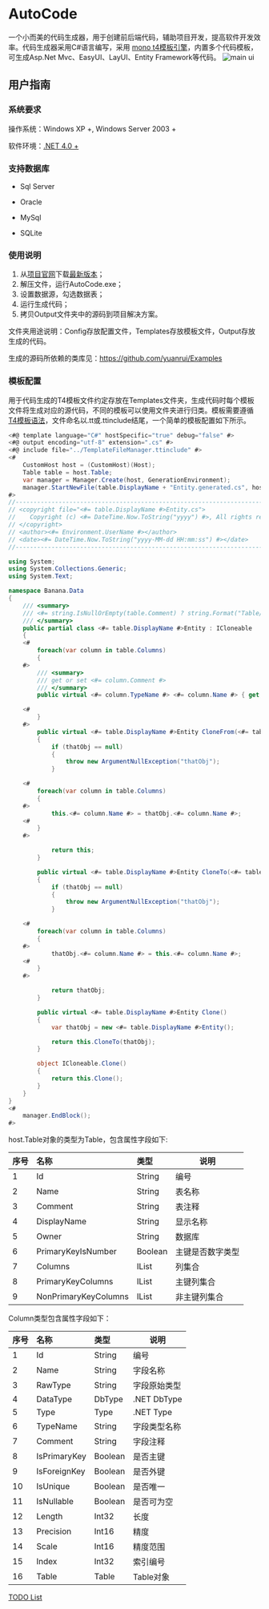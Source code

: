# AutoCode

一个小而美的代码生成器，用于创建前后端代码，辅助项目开发，提高软件开发效率。代码生成器采用C#语言编写，采用 [mono t4模板引擎](https://github.com/mono/t4)，内置多个代码模板，可生成Asp.Net Mvc、EasyUI、LayUI、Entity Framework等代码。
![main ui](https://user-images.githubusercontent.com/3859838/87500061-367c6880-c68e-11ea-8506-4a9683413402.png)

## 用户指南

### 系统要求

操作系统：Windows XP +,  Windows Server 2003 +

软件环境：[.NET 4.0 +](https://download.microsoft.com/download/9/5/A/95A9616B-7A37-4AF6-BC36-D6EA96C8DAAE/dotNetFx40_Full_x86_x64.exe)

### 支持数据库

- Sql Server

- Oracle

- MySql

- SQLite

### 使用说明

1. 从[项目官网](https://github.com/yuanrui/CodeGenerator)下载[最新版本](https://github.com/yuanrui/CodeGenerator/releases)；
2. 解压文件，运行AutoCode.exe；
3. 设置数据源，勾选数据表；
4. 运行生成代码；
5. 拷贝Output文件夹中的源码到项目解决方案。

文件夹用途说明：Config存放配置文件，Templates存放模板文件，Output存放生成的代码。

生成的源码所依赖的类库见：https://github.com/yuanrui/Examples

### 模板配置

用于代码生成的T4模板文件约定存放在Templates文件夹，生成代码时每个模板文件将生成对应的源代码，不同的模板可以使用文件夹进行归类。模板需要遵循[T4模板语法](https://docs.microsoft.com/zh-cn/visualstudio/modeling/code-generation-and-t4-text-templates)，文件命名以.tt或.ttinclude结尾，一个简单的模板配置如下所示。

```c#
<#@ template language="C#" hostSpecific="true" debug="false" #>
<#@ output encoding="utf-8" extension=".cs" #>
<#@ include file="../TemplateFileManager.ttinclude" #>
<# 
	CustomHost host = (CustomHost)(Host);
	Table table = host.Table;
    var manager = Manager.Create(host, GenerationEnvironment);
	manager.StartNewFile(table.DisplayName + "Entity.generated.cs", host.GetValue("OutputPath").ToString() + "\\Samples\\Generated");
#>
//------------------------------------------------------------------------------
// <copyright file="<#= table.DisplayName #>Entity.cs">
//    Copyright (c) <#= DateTime.Now.ToString("yyyy") #>, All rights reserved.
// </copyright>
// <author><#= Environment.UserName #></author>
// <date><#= DateTime.Now.ToString("yyyy-MM-dd HH:mm:ss") #></date>
//------------------------------------------------------------------------------

using System;
using System.Collections.Generic;
using System.Text;

namespace Banana.Data
{
    /// <summary>
    /// <#= string.IsNullOrEmpty(table.Comment) ? string.Format("Table/View [{0}] map to [{1}] entity class", table.Name, table.DisplayName) : table.Comment #>
    /// </summary>
    public partial class <#= table.DisplayName #>Entity : ICloneable
    {
    <# 
        foreach(var column in table.Columns)
        {
    #>
        /// <summary>
        /// get or set <#= column.Comment #>
        /// </summary>
        public virtual <#= column.TypeName #> <#= column.Name #> { get; set; }

    <#
        }
    #>
        public virtual <#= table.DisplayName #>Entity CloneFrom(<#= table.DisplayName #>Entity thatObj)
        {
            if (thatObj == null)
            {
                throw new ArgumentNullException("thatObj");
            }

    <# 
        foreach(var column in table.Columns)
        {
    #>
            this.<#= column.Name #> = thatObj.<#= column.Name #>;
    <#
        }
    #>

            return this;
        }

        public virtual <#= table.DisplayName #>Entity CloneTo(<#= table.DisplayName #>Entity thatObj)
        {
            if (thatObj == null)
            {
                throw new ArgumentNullException("thatObj");
            }

    <# 
        foreach(var column in table.Columns)
        {
    #>
            thatObj.<#= column.Name #> = this.<#= column.Name #>;
    <#
        }
    #>

            return thatObj;
        }

        public virtual <#= table.DisplayName #>Entity Clone()
        {
            var thatObj = new <#= table.DisplayName #>Entity();

            return this.CloneTo(thatObj);
        }

        object ICloneable.Clone()
        {
            return this.Clone();
        }
    }
}
<# 
	manager.EndBlock(); 
#>
```

host.Table对象的类型为Table，包含属性字段如下:

| 序号 | 名称                 | 类型          | 说明             |
| :--- | :------------------- | :------------ | ---------------- |
| 1    | Id                   | String        | 编号             |
| 2    | Name                 | String        | 表名称           |
| 3    | Comment              | String        | 表注释           |
| 4    | DisplayName          | String        | 显示名称         |
| 5    | Owner                | String        | 数据库           |
| 6    | PrimaryKeyIsNumber   | Boolean       | 主键是否数字类型 |
| 7    | Columns              | IList<Column> | 列集合           |
| 8    | PrimaryKeyColumns    | IList<Column> | 主键列集合       |
| 9    | NonPrimaryKeyColumns | IList<Column> | 非主键列集合     |

Column类型包含属性字段如下：

| 序号 | 名称         | 类型    | 说明         |
| :--- | :----------- | :------ | ------------ |
| 1    | Id           | String  | 编号         |
| 2    | Name         | String  | 字段名称     |
| 3    | RawType      | String  | 字段原始类型 |
| 4    | DataType     | DbType  | .NET DbType  |
| 5    | Type         | Type    | .NET Type    |
| 6    | TypeName     | String  | 字段类型名称 |
| 7    | Comment      | String  | 字段注释     |
| 8    | IsPrimaryKey | Boolean | 是否主键     |
| 9    | IsForeignKey | Boolean | 是否外键     |
| 10   | IsUnique     | Boolean | 是否唯一     |
| 11   | IsNullable   | Boolean | 是否可为空   |
| 12   | Length       | Int32   | 长度         |
| 13   | Precision    | Int16   | 精度         |
| 14   | Scale        | Int16   | 精度范围     |
| 15   | Index        | Int32   | 索引编号     |
| 16   | Table        | Table   | Table对象    |

[TODO List](https://github.com/yuanrui/CodeGenerator/issues/1)